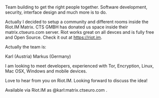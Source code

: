 Team building to get the right people together. Software development, security, interface design and much more is to do.

Actually I decided to setup a community and different rooms inside the Riot.IM Matrix. CTS GMBH has donated us space inside their matrix.ctseuro.com server. Riot works great on all devces and is fully free and Open Source. Check it out at https://riot.im.

Actually the team is:

Karl (Austria)
Markus (Germany)

I am looking to meet developers, experienced with Tor, Encryption, Linux, Mac OSX, Windows and mobile devices.

Love to hear from you on Riot.IM. Looking forward to discuss the idea! 

Available via Riot.IM as @karl:matrix.ctseuro.com .
